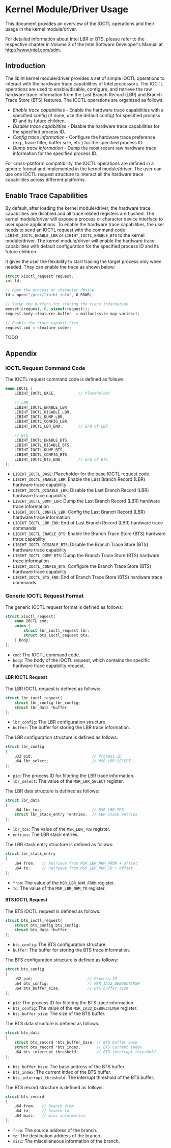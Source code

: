 # Kernel Module/Driver Usage

This document provides an overview of the IOCTL operations and their usage in the kernel module/driver.

For detailed information about Intel LBR or BTS, please refer to the respective chapter in Volume 3 of the Intel Software Developer's Manual at http://www.intel.com/sdm.

## Introduction

The libiht kernel module/driver provides a set of simple IOCTL operations to interact with the hardware trace capabilities of Intel processors. The IOCTL operations are used to enable/disable, configure, and retrieve the raw hardware trace information from the Last Branch Record (LBR) and Branch Trace Store (BTS) features. The IOCTL operations are organized as follows:

- *Enable trace capabilities* \- Enable the hardware trace capabilities with a specified config (if none, use the default config) for specified process ID and its future children.
- *Disable trace capabilities* \- Disable the hardware trace capabilities for the specified process ID.
- *Config trace information* \- Configure the hardware trace preference (e.g., trace filter, buffer size, etc.) for the specified process ID.
- *Dump trace information* \- Dump the most recent raw hardware trace information for the specified process ID.

For cross-platform compatibility, the IOCTL operations are defined in a generic format and implemented in the kernel module/driver. The user can use one IOCTL request structure to interact all the hardware trace capabilities across different platforms.

## Enable Trace Capabilities

By default, after loading the kernel module/driver, the hardware trace capabilities are disabled and all trace related registers are flushed. The kernel module/driver will expose a process or character device interface to user space applications. To enable the hardware trace capabilities, the user needs to send an IOCTL request with the command code `LIBIHT_IOCTL_ENABLE_LBR` or `LIBIHT_IOCTL_ENABLE_BTS` to the kernel module/driver. The kernel module/driver will enable the hardware trace capabilities with default configuration for the specified process ID and its future children.

It gives the user the flexibility to start tracing the target process only when needed. They can enable the trace as shown below:

```c
struct xioctl_request request;
int fd;

// Open the process or character device
fd = open("/proc/libiht-info", O_RDWR);

// Setup the buffers for storing the trace information
memset(&request, 0, sizeof(request));
request.body.<feature>.buffer  = malloc(<size may varies>);

// Enable the trace capabilities
request.cmd = <feature code>;
```

TODO

## Appendix

### IOCTL Request Command Code

The IOCTL request command code is defined as follows:

```c
enum IOCTL {
    LIBIHT_IOCTL_BASE,          // Placeholder

    // LBR
    LIBIHT_IOCTL_ENABLE_LBR,
    LIBIHT_IOCTL_DISABLE_LBR,
    LIBIHT_IOCTL_DUMP_LBR,
    LIBIHT_IOCTL_CONFIG_LBR,
    LIBIHT_IOCTL_LBR_END,       // End of LBR

    // BTS
    LIBIHT_IOCTL_ENABLE_BTS,
    LIBIHT_IOCTL_DISABLE_BTS,
    LIBIHT_IOCTL_DUMP_BTS,
    LIBIHT_IOCTL_CONFIG_BTS,
    LIBIHT_IOCTL_BTS_END,       // End of BTS
};
```

- `LIBIHT_IOCTL_BASE`: Placeholder for the base IOCTL request code.
- `LIBIHT_IOCTL_ENABLE_LBR`: Enable the Last Branch Record (LBR) hardware trace capability
- `LIBIHT_IOCTL_DISABLE_LBR`: Disable the Last Branch Record (LBR) hardware trace capability
- `LIBIHT_IOCTL_DUMP_LBR`: Dump the Last Branch Record (LBR) hardware trace information
- `LIBIHT_IOCTL_CONFIG_LBR`: Config the Last Branch Record (LBR) hardware trace information
- `LIBIHT_IOCTL_LBR_END`: End of Last Branch Record (LBR) hardware trace commands
- `LIBIHT_IOCTL_ENABLE_BTS`: Enable the Branch Trace Store (BTS) hardware trace capability
- `LIBIHT_IOCTL_DISABLE_BTS`: Disable the Branch Trace Store (BTS) hardware trace capability
- `LIBIHT_IOCTL_DUMP_BTS`: Dump the Branch Trace Store (BTS) hardware trace information
- `LIBIHT_IOCTL_CONFIG_BTS`: Configure the Branch Trace Store (BTS) hardware trace capability
- `LIBIHT_IOCTL_BTS_END`: End of Branch Trace Store (BTS) hardware trace commands

### Generic IOCTL Request Format

The generic IOCTL request format is defined as follows:

```c
struct xioctl_request{
    enum IOCTL cmd;
    union {
        struct lbr_ioctl_request lbr;
        struct bts_ioctl_request bts;
    } body;
};
```

- `cmd`: The IOCTL command code.
- `body`: The body of the IOCTL request, which contains the specific hardware trace capability request.

#### LBR IOCTL Request

The LBR IOCTL request is defined as follows:

```c
struct lbr_ioctl_request{
    struct lbr_config lbr_config;
    struct lbr_data *buffer;
};
```

- `lbr_config`: The LBR configuration structure.
- `buffer`: The buffer for storing the LBR trace information.

The LBR configuration structure is defined as follows:

```c
struct lbr_config
{
    u32 pid;                          // Process ID
    u64 lbr_select;                   // MSR_LBR_SELECT
};
```

- `pid`: The process ID for filtering the LBR trace information.
- `lbr_select`: The value of the `MSR_LBR_SELECT` register.

The LBR data structure is defined as follows:

```c
struct lbr_data
{
    u64 lbr_tos;                      // MSR_LBR_TOS
    struct lbr_stack_entry *entries;  // LBR stack entries
};
```

- `lbr_tos`: The value of the `MSR_LBR_TOS` register.
- `entries`: The LBR stack entries.

The LBR stack entry structure is defined as follows:

```c
struct lbr_stack_entry
{
    u64 from;   // Retrieve from MSR_LBR_NHM_FROM + offset
    u64 to;     // Retrieve from MSR_LBR_NHM_TO + offset
};
```

- `from`: The value of the `MSR_LBR_NHM_FROM` register.
- `to`: The value of the `MSR_LBR_NHM_TO` register.

#### BTS IOCTL Request

The BTS IOCTL request is defined as follows:

```c
struct bts_ioctl_request{
    struct bts_config bts_config;
    struct bts_data *buffer;
};
```

- `bts_config`: The BTS configuration structure.
- `buffer`: The buffer for storing the BTS trace information.

The BTS configuration structure is defined as follows:

```c
struct bts_config
{
    u32 pid;                        // Process ID
    u64 bts_config;                 // MSR_IA32_DEBUGCTLMSR
    u64 bts_buffer_size;            // BTS buffer size
};
```

- `pid`: The process ID for filtering the BTS trace information.
- `bts_config`: The value of the `MSR_IA32_DEBUGCTLMSR` register.
- `bts_buffer_size`: The size of the BTS buffer.

The BTS data structure is defined as follows:

```c
struct bts_data
{
    struct bts_record *bts_buffer_base; // BTS buffer base
    struct bts_record *bts_index;       // BTS current index
    u64 bts_interrupt_threshold;        // BTS interrupt threshold
};
```

- `bts_buffer_base`: The base address of the BTS buffer.
- `bts_index`: The current index of the BTS buffer.
- `bts_interrupt_threshold`: The interrupt threshold of the BTS buffer.

The BTS record structure is defined as follows:

```c
struct bts_record
{
    u64 from;   // branch from
    u64 to;     // branch to
    u64 misc;   // misc information
};
```

- `from`: The source address of the branch.
- `to`: The destination address of the branch.
- `misc`: The miscellaneous information of the branch.
